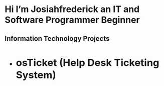 <h1>Hi I’m Josiahfrederick an IT and Software Programmer Beginner
<h2> Information Technology Projects

- <b>osTicket (Help Desk Ticketing System)</b>
  -






